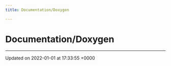 ```yaml
---
title: Documentation/Doxygen

---
```


# Documentation/Doxygen








-------------------------------

Updated on 2022-01-01 at 17:33:55 +0000
